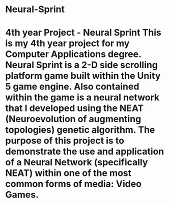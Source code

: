 # Neural-Sprint
# 4th year Project - Neural Sprint  This is my 4th year project for my Computer Applications degree.  Neural Sprint is a 2-D side scrolling platform game built within the Unity 5 game engine. Also contained within the game is a neural network that I developed using the NEAT (Neuroevolution of augmenting topologies) genetic algorithm.  The purpose of this project is to demonstrate the use and application of a Neural Network (specifically NEAT) within one of the most common forms of media: Video Games.
